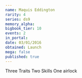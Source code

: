 ```yaml
---
name: Maquis Eddington
rarity: 4
series: ds9
memory_alpha:
bigbook_tier: 10
events: 2
in_portal:
date: 03/01/2016
obtained: Launch
mega: false
published: true
---
```


Three Traits
Two Skills
One airlock
